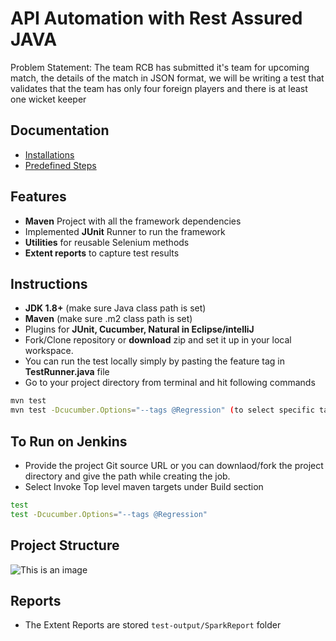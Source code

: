 
# API Automation with Rest Assured JAVA

Problem Statement: The team RCB has submitted it's team for upcoming match, the details of the match in JSON format, we will be writing a test that validates that the team has only four foreign players and there is at least one wicket keeper




## Documentation
* [Installations](https://github.com/selenium-cucumber/selenium-cucumber-java/blob/master/doc/installation.md)
* [Predefined Steps](https://github.com/selenium-cucumber/selenium-cucumber-java/blob/master/doc/canned_steps.md)

## Features

- **Maven** Project with all the framework dependencies
- Implemented **JUnit** Runner to run the framework
- **Utilities** for reusable Selenium methods
- **Extent reports** to capture test results 



## Instructions

- **JDK 1.8+** (make sure Java class path is set)
- **Maven** (make sure .m2 class path is set)
- Plugins for **JUnit, Cucumber, Natural in Eclipse/intelliJ**
- Fork/Clone repository or **download** zip and set it up in your local workspace.
- You can run the test locally simply by pasting the feature tag in **TestRunner.java** file
- Go to your project directory from terminal and hit following commands
```bash
mvn test 
mvn test -Dcucumber.Options="--tags @Regression" (to select specific tag)
```

## To Run on Jenkins
- Provide the project Git source URL or you can downlaod/fork the project directory and give the path while creating the job.
- Select Invoke Top level maven targets under Build section
```bash
test
test -Dcucumber.Options="--tags @Regression"
```
## Project Structure

![This is an image](https://user-images.githubusercontent.com/46919369/224008639-9e8b801d-0d07-40ed-aa89-d3088925cc81.PNG)


## Reports

- The Extent Reports are stored `test-output/SparkReport` folder


